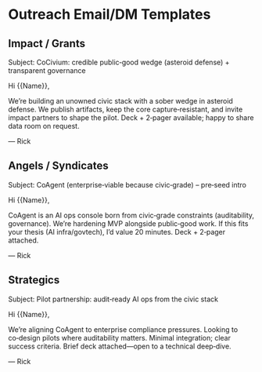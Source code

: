 # Outreach Email/DM Templates

## Impact / Grants
Subject: CoCivium: credible public‑good wedge (asteroid defense) + transparent governance

Hi {{Name}},

We’re building an unowned civic stack with a sober wedge in asteroid defense. We publish artifacts, keep the core capture‑resistant, and invite impact partners to shape the pilot. Deck + 2‑pager available; happy to share data room on request.

— Rick

## Angels / Syndicates
Subject: CoAgent (enterprise‑viable because civic‑grade) – pre‑seed intro

Hi {{Name}},

CoAgent is an AI ops console born from civic‑grade constraints (auditability, governance). We’re hardening MVP alongside public‑good work. If this fits your thesis (AI infra/govtech), I’d value 20 minutes. Deck + 2‑pager attached.

— Rick

## Strategics
Subject: Pilot partnership: audit‑ready AI ops from the civic stack

Hi {{Name}},

We’re aligning CoAgent to enterprise compliance pressures. Looking to co‑design pilots where auditability matters. Minimal integration; clear success criteria. Brief deck attached—open to a technical deep‑dive.

— Rick
